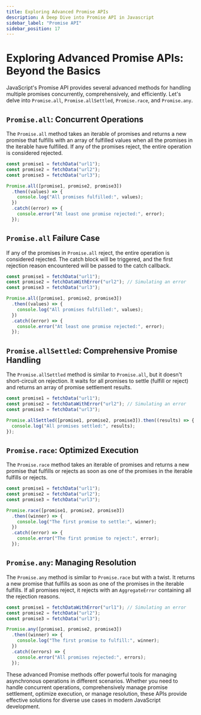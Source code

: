 ```yaml
---
title: Exploring Advanced Promise APIs
description: A Deep Dive into Promise API in Javascript
sidebar_label: "Promise API"
sidebar_position: 17
---
```


# Exploring Advanced Promise APIs: Beyond the Basics

JavaScript's Promise API provides several advanced methods for handling multiple promises concurrently, comprehensively, and efficiently. Let's delve into `Promise.all`, `Promise.allSettled`, `Promise.race`, and `Promise.any`.

## `Promise.all`: Concurrent Operations

The `Promise.all` method takes an iterable of promises and returns a new promise that fulfills with an array of fulfilled values when all the promises in the iterable have fulfilled. If any of the promises reject, the entire operation is considered rejected.

```javascript
const promise1 = fetchData("url1");
const promise2 = fetchData("url2");
const promise3 = fetchData("url3");

Promise.all([promise1, promise2, promise3])
  .then((values) => {
    console.log("All promises fulfilled:", values);
  })
  .catch((error) => {
    console.error("At least one promise rejected:", error);
  });
```

## `Promise.all` Failure Case

If any of the promises in `Promise.all` reject, the entire operation is considered rejected. The catch block will be triggered, and the first rejection reason encountered will be passed to the catch callback.

```javascript
const promise1 = fetchData("url1");
const promise2 = fetchDataWithError("url2"); // Simulating an error
const promise3 = fetchData("url3");

Promise.all([promise1, promise2, promise3])
  .then((values) => {
    console.log("All promises fulfilled:", values);
  })
  .catch((error) => {
    console.error("At least one promise rejected:", error);
  });
```

## `Promise.allSettled`: Comprehensive Promise Handling

The `Promise.allSettled` method is similar to `Promise.all`, but it doesn't short-circuit on rejection. It waits for all promises to settle (fulfill or reject) and returns an array of promise settlement results.

```javascript
const promise1 = fetchData("url1");
const promise2 = fetchDataWithError("url2"); // Simulating an error
const promise3 = fetchData("url3");

Promise.allSettled([promise1, promise2, promise3]).then((results) => {
  console.log("All promises settled:", results);
});
```

## `Promise.race`: Optimized Execution

The `Promise.race` method takes an iterable of promises and returns a new promise that fulfills or rejects as soon as one of the promises in the iterable fulfills or rejects.

```javascript
const promise1 = fetchData("url1");
const promise2 = fetchData("url2");
const promise3 = fetchData("url3");

Promise.race([promise1, promise2, promise3])
  .then((winner) => {
    console.log("The first promise to settle:", winner);
  })
  .catch((error) => {
    console.error("The first promise to reject:", error);
  });
```

## `Promise.any`: Managing Resolution

The `Promise.any` method is similar to `Promise.race` but with a twist. It returns a new promise that fulfills as soon as one of the promises in the iterable fulfills. If all promises reject, it rejects with an `AggregateError` containing all the rejection reasons.

```javascript
const promise1 = fetchDataWithError("url1"); // Simulating an error
const promise2 = fetchData("url2");
const promise3 = fetchData("url3");

Promise.any([promise1, promise2, promise3])
  .then((winner) => {
    console.log("The first promise to fulfill:", winner);
  })
  .catch((errors) => {
    console.error("All promises rejected:", errors);
  });
```

These advanced Promise methods offer powerful tools for managing asynchronous operations in different scenarios. Whether you need to handle concurrent operations, comprehensively manage promise settlement, optimize execution, or manage resolution, these APIs provide effective solutions for diverse use cases in modern JavaScript development.
